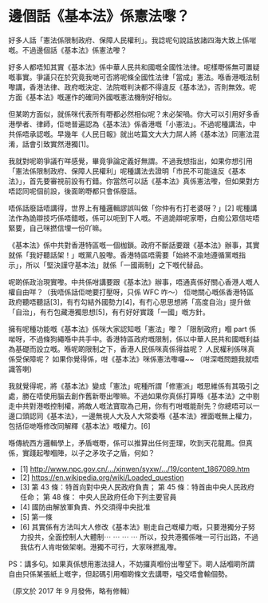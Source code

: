 # 邊個話《基本法》係憲法嚟？

好多人話「憲法係限制政府、保障人民權利」。我諗呢句說話放諸四海大致上係啱嘅。不過邊個話《基本法》係憲法嚟？

好多人都唔知其實《基本法》係中華人民共和國嘅全國性法律。呢樣嘢係無可置疑嘅事實。爭議只在於究竟我哋可否將呢條全國性法律「當成」憲法。喺香港嘅法制嚟講，香港法律、政府嘅決定、法院嘅判決都不得違反《基本法》，否則無效。呢方面《基本法》嘅運作的確同外國嘅憲法機制好相似。

但某啲方面似，就係咪代表所有嘢都必然相似呢？未必架喎。你大可以引用好多香港學者、律師，佢哋普遍認為《基本法》係香港嘅「小憲法」。不過呢種講法，中共係唔承認嘅。早幾年《人民日報》就出咗篇文大大力屌人將《基本法》同憲法混淆，話會引致實然港獨[1]。

我就對呢啲爭議冇咩感覺，畢竟爭論定義好無謂。不過我想指出，如果你想引用「憲法係限制政府、保障人民權利」呢種講法去證明「市民不可能違反《基本法》」，首先要審視前設有冇錯。你當然可以話《基本法》真係憲法嚟，但如果對方唔認同呢個前設，後面啲嘢都只會係廢話。

唔係話廢話唔講得，世界上有種邏輯謬誤叫做「你仲有冇打老婆呀？」[2] 呢種講法作為詭辯技巧係唔錯嘅，係可以呃到下人嘅。不過詭辯呢家嘢，白痴公眾信咗唔緊要，自己咪撚信埋一份吖嘛。

《基本法》係中共對香港特區嘅一個枷鎖。政府不斷話要跟《基本法》辦事，其實就係「我好聽話架！」嘅黨八股嚟。香港特區唔需要「始終不渝地遵循黨嘅指示」，所以「堅決謹守基本法」就係「一國兩制」之下嘅代替品。

呢啲係政治現實嚟。中共係咁講要跟《基本法》辦事，唔通真係好關心香港人嘅人權自由咩？（我唔係話佢哋要打壓呀，只係 WFC 咋～） 佢哋關心嘅係香港特區政府聽唔聽話[3]，有冇勾結外國勢力[4]，有冇心思思想將「高度自治」提升做「自治」，有冇包藏港獨思想[5]，有冇好好實踐「一國」嘅方針。

擁有呢種功能嘅《基本法》係咪大家認知嘅「憲法」嚟？「限制政府」嗰 part 係啱呀，不過條狗繩喺中共手中。香港特區政府嘅限制，係以中華人民共和國嘅利益為基礎而設立嘅。喺呢啲限制之下，香港人民係咪真係得益呢？ 人民權利係咪真係受保障呢？ 如果你覺得係，咁《基本法》咪係憲法嚟囉~~ （咁深嘅問題我就唔識答喇)

我就覺得呢，將《基本法》變成「憲法」呢種所謂「修憲派」嘅思維係有其吸引之處，勝在唔使用腦去創作舊新嘢出嚟嘛。不過如果你真係打算喺《基本法》之中剔走中共對港嘅控制權，將敵人嘅法寶取為己用，你有冇咁嘅能耐先？你總唔可以一邊口頭認同《基本法》，一邊無視人大及人大常委喺《基本法》裡面嘅無上權力，包括佢哋喺修改同解釋《基本法》嘅權力。[6]

喺傳統西方邏輯學上，矛盾嘅嘢，係可以推算出任何歪理，吹到天花龍鳳。但真係，實踐起嚟嗰陣，以子之矛攻子之盾，何如？

- [1] http://www.npc.gov.cn/…/xinwen/syxw/…/19/content_1867089.htm
- [2] https://en.wikipedia.org/wiki/Loaded_question
- [3] 第 43 條：特首向對中央人民政府負責； 第 45 條：特首由中央人民政府任命； 第 48 條： 中央人民政府任命下列主要官員
- [4] 國防由解放軍負責、外交須得中央批准
- [5] 第一條
- [6] 其實係有方法叫大人修改《基本法》剔走自己嘅權力嘅，只要港獨分子努力投共，全面控制人大體制⋯ ⋯ ⋯ ⋯ 所以，投共港獨係唯一可行出路，不過我估冇人肯咁做架喇。港獨不可行，大家咪撚亂嚟。

PS：講多句。如果真係想用憲法撻人，不妨攞真嗰份出嚟望下。啲人話嗰啲所謂自由只係某張紙上嘅字，但起碼引用嗰啲條文去講嘢，嗌交唔會輸個勢。

（原文於 2017 年 9 月發佈，略有修輯）

